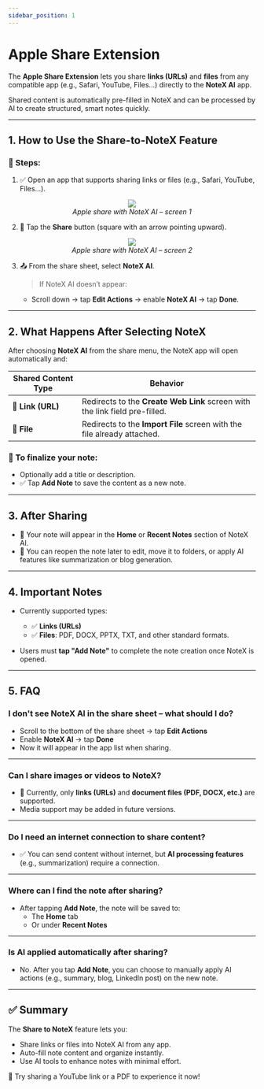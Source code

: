 ```yaml
---
sidebar_position: 1
---
```


# Apple Share Extension

The **Apple Share Extension** lets you share **links (URLs)** and **files** from any compatible app (e.g., Safari, YouTube, Files...) directly to the **NoteX AI** app.

Shared content is automatically pre-filled in NoteX and can be processed by AI to create structured, smart notes quickly.

---

## 1. How to Use the Share-to-NoteX Feature

### 📱 Steps:

1. ✅ Open an app that supports sharing links or files (e.g., Safari, YouTube, Files...).

<p align="center">
 <img src="https://pub-661d733d32f14d8684c7617d2f2e3372.r2.dev/docs/create_apple_share_01.png"/>
 <br/>
 <em>Apple share with NoteX AI – screen 1</em>
</p>

2. 🔗 Tap the **Share** button (square with an arrow pointing upward).

<p align="center">
 <img src="https://pub-661d733d32f14d8684c7617d2f2e3372.r2.dev/docs/create_apple_share_02.png"/>
 <br/>
 <em>Apple share with NoteX AI – screen 2</em>
</p>

3. 📤 From the share sheet, select **NoteX AI**.

   > If NoteX AI doesn’t appear:

   - Scroll down → tap **Edit Actions** → enable **NoteX AI** → tap **Done**.

---

## 2. What Happens After Selecting NoteX

After choosing **NoteX AI** from the share menu, the NoteX app will open automatically and:

| Shared Content Type | Behavior                                                                    |
| ------------------- | --------------------------------------------------------------------------- |
| 🔗 **Link (URL)**   | Redirects to the **Create Web Link** screen with the link field pre-filled. |
| 📄 **File**         | Redirects to the **Import File** screen with the file already attached.     |

### 📝 To finalize your note:

- Optionally add a title or description.
- ✅ Tap **Add Note** to save the content as a new note.

---

## 3. After Sharing

- 📌 Your note will appear in the **Home** or **Recent Notes** section of NoteX AI.
- 🚀 You can reopen the note later to edit, move it to folders, or apply AI features like summarization or blog generation.

---

## 4. Important Notes

- Currently supported types:

  - ✅ **Links (URLs)**
  - ✅ **Files**: PDF, DOCX, PPTX, TXT, and other standard formats.

- Users must **tap "Add Note"** to complete the note creation once NoteX is opened.

---

## 5. FAQ

### I don't see NoteX AI in the share sheet – what should I do?

- Scroll to the bottom of the share sheet → tap **Edit Actions**
- Enable **NoteX AI** → tap **Done**
- Now it will appear in the app list when sharing.

---

### Can I share images or videos to NoteX?

- 📌 Currently, only **links (URLs)** and **document files (PDF, DOCX, etc.)** are supported.
- Media support may be added in future versions.

---

### Do I need an internet connection to share content?

- ✅ You can send content without internet, but **AI processing features** (e.g., summarization) require a connection.

---

### Where can I find the note after sharing?

- After tapping **Add Note**, the note will be saved to:
  - The **Home** tab
  - Or under **Recent Notes**

---

### Is AI applied automatically after sharing?

- No. After you tap **Add Note**, you can choose to manually apply AI actions (e.g., summary, blog, LinkedIn post) on the new note.

---

## ✅ Summary

The **Share to NoteX** feature lets you:

- Share links or files into NoteX AI from any app.
- Auto-fill note content and organize instantly.
- Use AI tools to enhance notes with minimal effort.

🎯 Try sharing a YouTube link or a PDF to experience it now!
